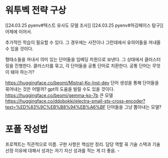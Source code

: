 # 워투벡 전략 구상
[[24.03.25 pyenv#텍스트 유사도 모델 조사]]
[[24.03.25 pyenv#허깅페이스 탐구]]
어제에 이어서. 

추가적인 학습이 필요할 수 있다. 그 경우에는 사전이나 그런데에서 유의어들을 꺼내올 수 있을 것이다. 

형태소들을 꺼내서 의미 있는 단어들을 임베딩 차원으로 보낸다.
그 상태에서 클러스터링을 진행한다. 
클러스터를 묶고, 각 단어들을 공통 단어로 치환한다.
공통 단어는 무엇이 돼야 하는가?

https://huggingface.co/beomi/Mistral-Ko-Inst-dev
단어 생성을 통해 단어들을 묶어내는 것은 어떨까?
gpt의 도움을 빌릴 수도 있을 것이다. 
https://huggingface.co/beomi/gemma-ko-7b
큰 모델
https://huggingface.co/ddobokki/electra-small-sts-cross-encoder?text=%ED%83%9C%EB%B8%94%EB%A6%BF
단어들을 그냥 뽑아내는 모델?

# 포폴 작성법
프로젝트는 직관적으로 이름.
구현 사항은 핵심만 정리.
담당 역할 꼮
기술 스택과 기술 선정 이유에 대해서
성과는 자기 자신 성과를 적는 게 더 좋음. - 